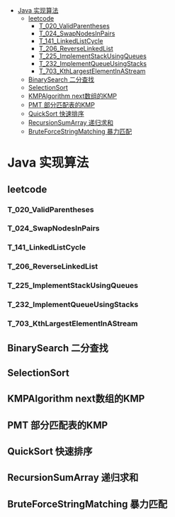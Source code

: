 <!-- TOC depthFrom:1 depthTo:6 withLinks:1 updateOnSave:1 orderedList:0 -->

- [Java 实现算法](#java-实现算法)
	- [leetcode](#leetcode)
	    - [T_020_ValidParentheses](#t020validparentheses)
		- [T_024_SwapNodesInPairs](#t024swapnodesinpairs)
		- [T_141_LinkedListCycle](#t141linkedlistcycle)
		- [T_206_ReverseLinkedList](#t206reverselinkedlist)
		- [T_225_ImplementStackUsingQueues](#t225implementstackusingqueues)
		- [T_232_ImplementQueueUsingStacks](#t232implementqueueusingstacks)
		- [T_703_KthLargestElementInAStream](#t703kthlargestelementinastream)
	- [BinarySearch 二分查找](#binarysearch-二分查找)
	- [SelectionSort](#selectionsort)
	- [KMPAlgorithm next数组的KMP](#kmpalgorithm-next数组的kmp)
	- [PMT 部分匹配表的KMP](#pmt-部分匹配表的kmp)
	- [QuickSort 快速排序](#quicksort-快速排序)
	- [RecursionSumArray 递归求和](#recursionsumarray-递归求和)
	- [BruteForceStringMatching 暴力匹配](#bruteforcestringmatching-暴力匹配)

<!-- /TOC -->


# Java 实现算法
## leetcode
### T_020_ValidParentheses
### T_024_SwapNodesInPairs
### T_141_LinkedListCycle
### T_206_ReverseLinkedList
### T_225_ImplementStackUsingQueues
### T_232_ImplementQueueUsingStacks
### T_703_KthLargestElementInAStream
## BinarySearch 二分查找
## SelectionSort
## KMPAlgorithm next数组的KMP
## PMT 部分匹配表的KMP
## QuickSort 快速排序
## RecursionSumArray 递归求和
## BruteForceStringMatching 暴力匹配
